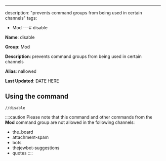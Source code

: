 ---
description: "prevents command groups from being used in certain channels"
tags:
  - Mod
---# disable

**Name**: disable

**Group**: Mod

**Description**: prevents command groups from being used in certain channels

**Alias**: nallowed

**Last Updated**: DATE HERE

## Using the command

    //disable

::::caution Please note that this command and other commands from the **Mod** command group are not allowed in the following channels:
- the_board
- attachment-spam
- bots
- thejewbot-suggestions
- quotes
::::